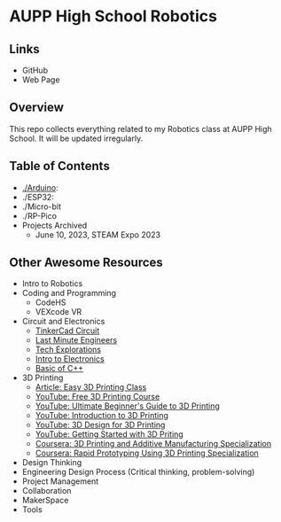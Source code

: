 # AUPP High School Robotics

## Links
* GitHub
* Web Page

## Overview
This repo collects everything related to my Robotics class at AUPP High School. It will be updated irregularly. 

## Table of Contents
* [./Arduino](./Arduino/README.md):
* ./ESP32: 
* ./Micro-bit
* ./RP-Pico
* Projects Archived
  * June 10, 2023, STEAM Expo 2023

## Other Awesome Resources
* Intro to Robotics
* Coding and Programming
  * CodeHS
  * VEXcode VR
* Circuit and Electronics
  * [TinkerCad Circuit](https://www.tinkercad.com/learn/circuits)
  * [Last Minute Engineers](https://lastminuteengineers.com/electronics/arduino-projects/)
  * [Tech Explorations](https://techexplorations.com/arduino/)
  * [Intro to Electronics](https://makeabilitylab.github.io/physcomp/electronics/)
  * [Basic of C++](https://docs.m2stud.io/cs/arduino/cpp/)
* 3D Printing
  * [Article: Easy 3D Printing Class](https://www.instructables.com/Easy-3D-Printing/)
  * [YouTube: Free 3D Printing Course](https://www.youtube.com/watch?v=EABJKS19BbA)
  * [YouTube: Ultimate Beginner's Guide to 3D Printing](https://www.youtube.com/watch?v=GJ98Lydc54k)
  * [YouTube: Introduction to 3D Printing](https://youtube.com/playlist?list=PLL3HlcMqxH5LmXMFLifsk031FZhVaL5np)
  * [YouTube: 3D Design for 3D Printing](https://youtube.com/playlist?list=PLGqRUdq5ULsONnjEEPeBxxStEsobDKAtV)
  * [YouTube: Getting Started with 3D Priting](https://youtube.com/playlist?list=PLRFPlUhDTTlmu2Vi3zH-yq_qlOxiy2QWV)
  * [Coursera: 3D Printing and Additive Manufacturing Specialization](https://www.coursera.org/specializations/3d-printing-additive-manufacturing)
  * [Coursera: Rapid Prototyping Using 3D Printing Specialization](https://www.coursera.org/specializations/rapid-prototyping-using-3d-printing)
* Design Thinking
* Engineering Design Process (Critical thinking, problem-solving)
* Project Management
* Collaboration
* MakerSpace
* Tools